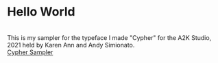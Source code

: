 # Hello World
<br/>This is my sampler for the typeface I made "Cypher" for the A2K Studio, 2021 held by Karen Ann and Andy Simionato.<br/>
[Cypher Sampler](https://naman-420.github.io/A2K-Studio/sampler/)<br/>
